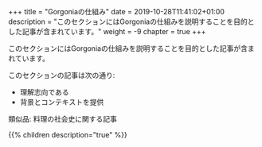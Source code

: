 +++
title = "Gorgoniaの仕組み"
date = 2019-10-28T11:41:02+01:00
description = "このセクションにはGorgoniaの仕組みを説明することを目的とした記事が含まれています。"
weight = -9
chapter = true
+++

このセクションにはGorgoniaの仕組みを説明することを目的とした記事が含まれています。

このセクションの記事は次の通り:

* 理解志向である
* 背景とコンテキストを提供

類似品: 料理の社会史に関する記事

{{% children description="true" %}}
